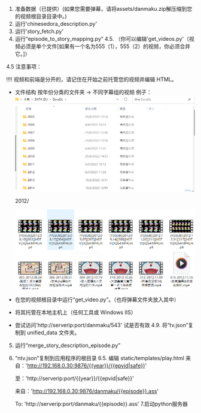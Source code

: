 1. 准备数据（已提供）(如果您需要弹幕，请将assets/danmaku.zip解压缩到您的视频根目录目录中。)
2. 运行'chinesedora_description.py'
3. 运行'story_fetch.py'
4. 运行“episode_to_story_mapping.py”
4.5. （你可以编辑'get_videos.py'（视频必须是单个文件[如果有一个名为555（1），555（2）的视频，你必须合并它。]）

4.5 注意事项：

!!!! 视频和前端是分开的，请记住在开始之前托管您的视频并编辑 HTML。

- 文件结构
   按年份分类的文件夹 -> 不同字幕组的视频
   例子：
   ![shot06](../images/shot06.png)
   
   2012/
   
   ![shot07](../images/shot07.png)
- 在您的视频根目录中运行“get_video.py”。（也将弹幕文件夹放入其中）
- 将其托管在本地主机上（任何工具或 Windows IIS）
* 尝试访问'http://serverip:port/danmaku/543' 试是否有效
4.9. 将“tv.json”复制到 unified_data 文件夹。
5. 运行“merge_story_description_episode.py”
6. “ntv.json”复制到应用程序的根目录
6.5. 编辑 static/templates/play.html
     来自：'http://192.168.0.30:9876/{{year}}/{{epvid|safe}}'

     至：'http://serverip:port/{{year}}/{{epvid|safe}}'

     来自：'http://192.168.0.30:9876/danmaku/{{episode}}.ass'

     To: 'http://serverip:port/danmaku/{{episode}}.ass'
7.启动python服务器
~~~~~~~~~~~~~~~~~~~~~~~~~~~~~~~~~~~~~~~~~~~~~~~~~~~~~~~~~~~
